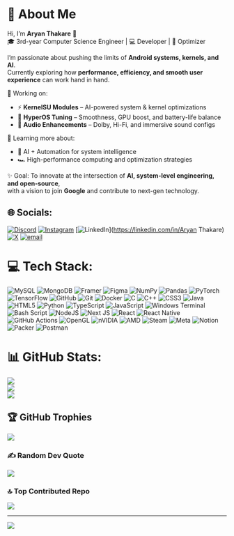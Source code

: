 # 💫 About Me

Hi, I’m **Aryan Thakare** 👋  
🎓 3rd-year Computer Science Engineer | 💻 Developer | 🚀 Optimizer  

I’m passionate about pushing the limits of **Android systems, kernels, and AI**.  
Currently exploring how **performance, efficiency, and smooth user experience** can work hand in hand.  

🔭 Working on:  
- ⚡ **KernelSU Modules** – AI-powered system & kernel optimizations  
- 📱 **HyperOS Tuning** – Smoothness, GPU boost, and battery-life balance  
- 🎵 **Audio Enhancements** – Dolby, Hi-Fi, and immersive sound configs  

🌱 Learning more about:  
- 🤖 AI + Automation for system intelligence  
- 🏎️ High-performance computing and optimization strategies  

✨ Goal: To innovate at the intersection of **AI, system-level engineering, and open-source**,  
with a vision to join **Google** and contribute to next-gen technology.



## 🌐 Socials:
[![Discord](https://img.shields.io/badge/Discord-%237289DA.svg?logo=discord&logoColor=white)](https://discord.gg/aryanthakare) [![Instagram](https://img.shields.io/badge/Instagram-%23E4405F.svg?logo=Instagram&logoColor=white)](https://instagram.com/arryan__n) [![LinkedIn](https://img.shields.io/badge/LinkedIn-%230077B5.svg?logo=linkedin&logoColor=white)](https://linkedin.com/in/Aryan Thakare) [![X](https://img.shields.io/badge/X-black.svg?logo=X&logoColor=white)](https://x.com/@Aryon02) [![email](https://img.shields.io/badge/Email-D14836?logo=gmail&logoColor=white)](mailto:aryanthakare2003@GMAIL.COM) 

# 💻 Tech Stack:
![MySQL](https://img.shields.io/badge/mysql-4479A1.svg?style=flat&logo=mysql&logoColor=white) ![MongoDB](https://img.shields.io/badge/MongoDB-%234ea94b.svg?style=flat&logo=mongodb&logoColor=white) ![Framer](https://img.shields.io/badge/Framer-black?style=flat&logo=framer&logoColor=blue) ![Figma](https://img.shields.io/badge/figma-%23F24E1E.svg?style=flat&logo=figma&logoColor=white) ![NumPy](https://img.shields.io/badge/numpy-%23013243.svg?style=flat&logo=numpy&logoColor=white) ![Pandas](https://img.shields.io/badge/pandas-%23150458.svg?style=flat&logo=pandas&logoColor=white) ![PyTorch](https://img.shields.io/badge/PyTorch-%23EE4C2C.svg?style=flat&logo=PyTorch&logoColor=white) ![TensorFlow](https://img.shields.io/badge/TensorFlow-%23FF6F00.svg?style=flat&logo=TensorFlow&logoColor=white) ![GitHub](https://img.shields.io/badge/github-%23121011.svg?style=flat&logo=github&logoColor=white) ![Git](https://img.shields.io/badge/git-%23F05033.svg?style=flat&logo=git&logoColor=white) ![Docker](https://img.shields.io/badge/docker-%230db7ed.svg?style=flat&logo=docker&logoColor=white) ![C](https://img.shields.io/badge/c-%2300599C.svg?style=flat&logo=c&logoColor=white) ![C++](https://img.shields.io/badge/c++-%2300599C.svg?style=flat&logo=c%2B%2B&logoColor=white) ![CSS3](https://img.shields.io/badge/css3-%231572B6.svg?style=flat&logo=css3&logoColor=white) ![Java](https://img.shields.io/badge/java-%23ED8B00.svg?style=flat&logo=openjdk&logoColor=white) ![HTML5](https://img.shields.io/badge/html5-%23E34F26.svg?style=flat&logo=html5&logoColor=white) ![Python](https://img.shields.io/badge/python-3670A0?style=flat&logo=python&logoColor=ffdd54) ![TypeScript](https://img.shields.io/badge/typescript-%23007ACC.svg?style=flat&logo=typescript&logoColor=white) ![JavaScript](https://img.shields.io/badge/javascript-%23323330.svg?style=flat&logo=javascript&logoColor=%23F7DF1E) ![Windows Terminal](https://img.shields.io/badge/Windows%20Terminal-%234D4D4D.svg?style=flat&logo=windows-terminal&logoColor=white) ![Bash Script](https://img.shields.io/badge/bash_script-%23121011.svg?style=flat&logo=gnu-bash&logoColor=white) ![NodeJS](https://img.shields.io/badge/node.js-6DA55F?style=flat&logo=node.js&logoColor=white) ![Next JS](https://img.shields.io/badge/Next-black?style=flat&logo=next.js&logoColor=white) ![React](https://img.shields.io/badge/react-%2320232a.svg?style=flat&logo=react&logoColor=%2361DAFB) ![React Native](https://img.shields.io/badge/react_native-%2320232a.svg?style=flat&logo=react&logoColor=%2361DAFB) ![GitHub Actions](https://img.shields.io/badge/github%20actions-%232671E5.svg?style=flat&logo=githubactions&logoColor=white) ![OpenGL](https://img.shields.io/badge/OpenGL-white?logo=OpenGL&style=flat) ![nVIDIA](https://img.shields.io/badge/nVIDIA-%2376B900.svg?style=flat&logo=nVIDIA&logoColor=white) ![AMD](https://img.shields.io/badge/AMD-%23000000.svg?style=flat&logo=amd&logoColor=white) ![Steam](https://img.shields.io/badge/steam-%23000000.svg?style=flat&logo=steam&logoColor=white) ![Meta](https://img.shields.io/badge/Meta-%230467DF.svg?style=flat&logo=Meta&logoColor=white) ![Notion](https://img.shields.io/badge/Notion-%23000000.svg?style=flat&logo=notion&logoColor=white) ![Packer](https://img.shields.io/badge/packer-%23E7EEF0.svg?style=flat&logo=packer&logoColor=%2302A8EF) ![Postman](https://img.shields.io/badge/Postman-FF6C37?style=flat&logo=postman&logoColor=white)
# 📊 GitHub Stats:
![](https://github-readme-stats.vercel.app/api?username=heymayday01&theme=dark&hide_border=false&include_all_commits=true&count_private=false)<br/>
![](https://nirzak-streak-stats.vercel.app/?user=heymayday01&theme=dark&hide_border=false)<br/>
![](https://github-readme-stats.vercel.app/api/top-langs/?username=heymayday01&theme=dark&hide_border=false&include_all_commits=true&count_private=false&layout=compact)

## 🏆 GitHub Trophies
![](https://github-profile-trophy.vercel.app/?username=heymayday01&theme=radical&no-frame=false&no-bg=true&margin-w=4)

### ✍️ Random Dev Quote
![](https://quotes-github-readme.vercel.app/api?type=horizontal&theme=tokyonight)

### 🔝 Top Contributed Repo
![](https://github-contributor-stats.vercel.app/api?username=heymayday01&limit=5&theme=midnight-purple&combine_all_yearly_contributions=true)

---
[![](https://visitcount.itsvg.in/api?id=heymayday01&icon=0&color=0)](https://visitcount.itsvg.in)

<!-- Proudly created with GPRM ( https://gprm.itsvg.in ) -->
